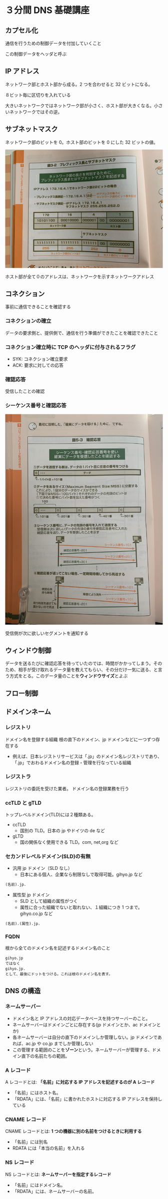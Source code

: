 # ３分間 DNS 基礎講座

## カプセル化

通信を行うための制御データを付加していくこと

この制御データをヘッダと呼ぶ

## IP アドレス

ネットワーク部とホスト部から成る。2 つを合わせると 32 ビットになる。

８ビット毎に区切りを入れている

大きいネットワークではネットワーク部が小さく、ホスト部が大きくなる。小さいネットワークではその逆。

## サブネットマスク

ネットワーク部のビットを 0。ホスト部のビットを 0 にした 32 ビットの値。

![サブネットマスク画像](./IMG-0152.jpg '３分間DNS講座 p24')

ホスト部が全て０のアドレスは、ネットワークを示すネットワークアドレス

## コネクション

事前に通信できることを確認する

### コネクションの確立

データの要求側と、提供側で、通信を行う準備ができたことを確認できたこと

### コネクション確立時に TCP のヘッダに付与されるフラグ

- SYK: コネクション確立要求
- ACK: 要求に対しての応答

### 確認応答

受信したことの確認

### シーケンス番号と確認応答

![IMG_0223-min](./assets/IMG_0223-min.jpg)

受信側が次に欲しいセグメントを通知する

## ウィンドウ制御

データを送るたびに確認応答を待っていたのでは、時間がかかってしまう。そのため、相手が受け取れるデータ量を教えてもらい、その分だけ一気に送る、と言う方式をとる。このデータ量のことを**ウィンドウサイズ**とよぶ

## フロー制御

## ドメインネーム

### レジストリ

ドメイン名を登録する組織
根の直下のドメイン、jp ドメインなどに一つずつ存在する

- 例えば、日本レジストリサービスは「.jp」のドメイン名レジストリであり、「.jp」でおわるドメイン名の登録・管理を行なっている組織

### レジストラ

レジストリの委託を受けた業者。
ドメイン名の登録業務を行う

### ccTLD と gTLD

トップレベルドメイン(TLD)には２種類ある。

- ccTLD
  - 国別の TLD。日本の jp やドイツの de など
- gLTD
  - 国の関係なく使用できる TLD。com, net,org など

### セカンドレベルドメイン(SLD)の有無

- 汎用 jp ドメイン（SLD なし）
  - 日本にある個人、企業なら制限なしで取得可能。gihyo.jp など

```md
(名前).jp.
```

- 属性型 jp ドメイン
  - SLD として組織の属性がつく
  - 属性に合った組織でないと取れない、１組織につき 1 つまで。gihyo.co.jp など

```md
(名前).(属性).jp.
```

### FQDN

根から全てのドメイン名を記述するドメイン名のこと

```md
gihyo.jp
ではなく
gihyo.jp.
として、最後にドットをつける。これは根のドメイン名を表す。
```

## DNS の構造

### ネームサーバー

- ドメイン名と IP アドレスの対応データベースを持つサーバーのこと。
- ネームサーバーはドメインごとに存在する(jp ドメインとか、ac ドメインとか)
- 各ネームサーバーは自分の直下のドメインしか管理しない。jp ドメインであれば、ac.jp や co.jp までしか管理しない
- この管理する範囲のことを**ゾーン**という。ネームサーバーが管理する、ドメイン直下の名前たちの範囲。

### A レコード

A レコードとは: **「名前」に対応する IP アドレスを記述するのが A レコード**

- 「名前」にはホスト名。
- 「RDATA」には、「名前」に書かれたホストに対応する IP アドレスを保持している

### CNAME レコード

CNAME レコードとは: **1 つの機器に別の名前をつけるときに利用する**

- 「名前」には別名
- RDATA には「本当の名前」を入れる

### NS レコード

NS レコードとは: **ネームサーバーを指定するレコード**

- 「名前」にはドメイン名。
- 「RDATA」には、ネームサーバーの名前。
